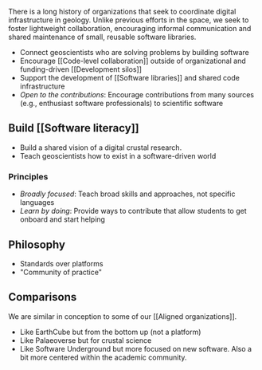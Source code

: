 There is a long history of organizations that seek to coordinate digital
infrastructure in geology. Unlike previous efforts in the space, we seek to
foster lightweight collaboration, encouraging informal communication and shared
maintenance of small, reusable software libraries.

- Connect geoscientists who are solving problems by building software
- Encourage [[Code-level collaboration]] outside of organizational and funding-driven [[Development silos]]
- Support the development of [[Software libraries]] and shared code infrastructure
- _Open to the contributions_: Encourage contributions from many sources (e.g., enthusiast software professionals) to scientific software 

## Build [[Software literacy]]

- Build a shared vision of a digital crustal research.
- Teach geoscientists how to exist in a software-driven world

### Principles

  - _Broadly focused_: Teach broad skills and approaches, not specific languages
  - _Learn by doing_: Provide ways to contribute that allow students to get onboard and start helping

## Philosophy

- Standards over platforms
- "Community of practice"

## Comparisons

We are similar in conception to some of our [[Aligned organizations]].

- Like EarthCube but from the bottom up (not a platform)
- Like Palaeoverse but for crustal science
- Like Software Underground but more focused on new software. Also a bit more centered within the academic community.